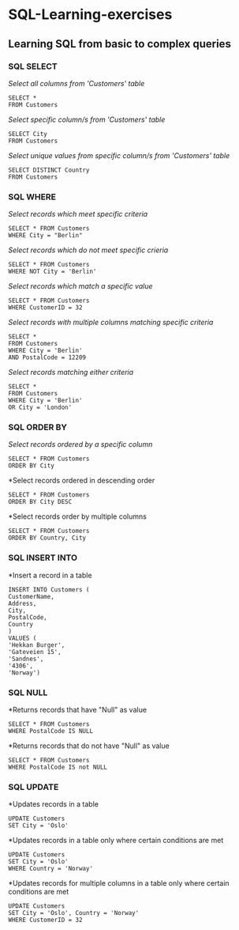 # SQL-Learning-exercises
## Learning SQL from basic to complex queries
### SQL SELECT

*Select all columns from 'Customers' table*
```
SELECT *
FROM Customers
```

*Select specific column/s from 'Customers' table*
```
SELECT City
FROM Customers
```

*Select unique values from specific column/s from 'Customers' table*
```
SELECT DISTINCT Country
FROM Customers
```

### SQL WHERE

*Select records which meet specific criteria*
```
SELECT * FROM Customers
WHERE City = "Berlin"
```

*Select records which do not meet specific crieria*
```
SELECT * FROM Customers
WHERE NOT City = 'Berlin'
```

*Select records which match a specific value*
```
SELECT * FROM Customers
WHERE CustomerID = 32
```

*Select records with multiple columns matching specific criteria*
```
SELECT *
FROM Customers
WHERE City = 'Berlin'
AND PostalCode = 12209
 ```
 
 *Select records matching either criteria*
 ```
 SELECT *
 FROM Customers
 WHERE City = 'Berlin'
 OR City = 'London'
```

### SQL ORDER BY

*Select records ordered by a specific column*
```
SELECT * FROM Customers
ORDER BY City
```

*Select records ordered in descending order
```
SELECT * FROM Customers
ORDER BY City DESC
```

*Select records order by multiple columns
```
SELECT * FROM Customers
ORDER BY Country, City
```

### SQL INSERT INTO

*Insert a record in a table
```
INSERT INTO Customers (
CustomerName, 
Address, 
City, 
PostalCode,
Country
)
VALUES (
'Hekkan Burger',
'Gateveien 15',
'Sandnes',
'4306',
'Norway')
```

### SQL NULL

*Returns records that have "Null" as value
```
SELECT * FROM Customers
WHERE PostalCode IS NULL
```

*Returns records that do not have "Null" as value
```
SELECT * FROM Customers
WHERE PostalCode IS not NULL
```

### SQL UPDATE

*Updates records in a table
```
UPDATE Customers
SET City = 'Oslo'
```

*Updates records in a table only where certain conditions are met
```
UPDATE Customers
SET City = 'Oslo'
WHERE Country = 'Norway'
```

*Updates records for multiple columns in a table only where certain conditions are met
```
UPDATE Customers
SET City = 'Oslo', Country = 'Norway'
WHERE CustomerID = 32
```
